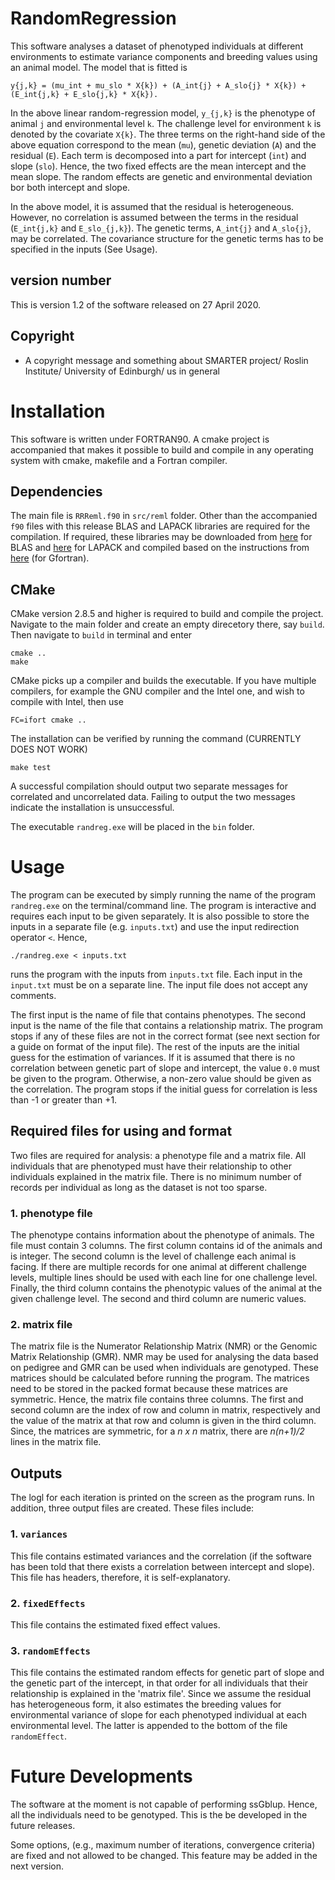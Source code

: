 # RandomRegression
This software analyses a dataset of phenotyped individuals at different environments to estimate variance components and breeding values using an animal model. The model that is fitted is

	y{j,k} = (mu_int + mu_slo * X{k}) + (A_int{j} + A_slo{j} * X{k}) + (E_int{j,k} + E_slo{j,k} * X{k}).
	
In the above linear random-regression model, `y_{j,k}` is the phenotype of animal `j` and environmental level `k`. The challenge level for environment `k` is denoted by the covariate `X{k}`. The three terms on the right-hand side of the above equation correspond to the mean (`mu`), genetic deviation (`A`) and the residual (`E`). Each term is decomposed into a part for intercept (`int`) and slope (`slo`). Hence, the two fixed effects are the mean intercept and the mean slope. The random effects are genetic and environmental deviation bor both intercept and slope.

In the above model, it is assumed that the residual is heterogeneous. However, no correlation is assumed between the terms in the residual (`E_int{j,k}` and `E_slo_{j,k}`). The genetic terms, `A_int{j}` and `A_slo{j}`, may be correlated. The covariance structure for the genetic terms has to be specified in the inputs (See Usage). 

## version number
This is version 1.2 of the software released on 27 April 2020.

## Copyright
* A copyright message and something about SMARTER project/ Roslin Institute/ University of Edinburgh/ us in general

# Installation
This software is written under FORTRAN90. A cmake project is accompanied that makes it possible to build and compile in any operating system with cmake, makefile and a Fortran compiler.

## Dependencies
The main file is `RRReml.f90` in `src/reml` folder. Other than the accompanied `f90` files with this release BLAS and LAPACK libraries are required for the compilation. If required, these libraries may be downloaded from [here](http://www.netlib.org/blas/blas.tgz) for BLAS and [here](http://www.netlib.org/lapack/lapack.tgz) for LAPACK and compiled based on the instructions from [here](https://gcc.gnu.org/wiki/GfortranBuild) (for Gfortran).

## CMake
CMake version 2.8.5 and higher is required to build and compile the project. Navigate to the main folder and create an empty direcetory there, say `build`. Then navigate to `build` in terminal and enter

``` shell
cmake ..
make
```
CMake picks up a compiler and builds the executable. If you have multiple compilers, for example the GNU compiler and the Intel one, and wish to compile with Intel, then use
``` shell
FC=ifort cmake ..
```

The installation can be verified by running the command (CURRENTLY DOES NOT WORK)
``` shell
make test
```
A successful compilation should output two separate messages for correlated and uncorrelated data. Failing to output the two messages indicate the installation is unsuccessful.

The executable `randreg.exe` will be placed in the `bin` folder.

# Usage
The program can be executed by simply running the name of the program `randreg.exe` on the terminal/command line. The program is interactive and requires each input to be given separately. It is also possible to store the inputs in a separate file (e.g. `inputs.txt`) and use the input redirection operator `<`. Hence,

``` shell
./randreg.exe < inputs.txt
```
runs the program with the inputs from `inputs.txt` file. Each input in the `input.txt` must be on a separate line. The input file does not accept any comments.

The first input is the name of file that contains phenotypes. The second input is the name of the file that contains a relationship matrix. The program stops if any of these files are not in the correct format (see next section for a guide on format of the input file). The rest of the inputs are the initial guess for the estimation of variances. If it is assumed that there is no correlation between genetic part of slope and intercept, the value `0.0` must be given to the program. Otherwise, a non-zero value should be given as the correlation. The program stops if the initial guess for correlation is less than -1 or greater than +1.

## Required files for using and format
Two files are required for analysis: a phenotype file and a matrix file. All individuals that are phenotyped must have their relationship to other individuals explained in the matrix file. There is no minimum number of records per individual as long as the dataset is not too sparse. 

### 1. phenotype file
The phenotype contains information about the phenotype of animals. The file must contain 3 columns. The first column contains id of the animals and is integer. The second column is the level of challenge each animal is facing. If there are multiple records for one animal at different challenge levels, multiple lines should be used with each line for one challenge level. Finally, the third column contains the phenotypic values of the animal at the given challenge level. The second and third column are numeric values.

### 2. matrix file
The matrix file is the Numerator Relationship Matrix (NMR) or the Genomic Matrix Relationship (GMR). NMR may be used for analysing the data based on pedigree and GMR can be used when individuals are genotyped. These matrices should be calculated before running the program. The matrices need to be stored in the packed format because these matrices are symmetric. Hence, the matrix file contains three columns. The first and second column are the index of row and column in matrix, respectively and the value of the matrix at that row and column is given in the third column. Since, the matrices are symmetric, for a _n x n_ matrix, there are _n(n+1)/2_ lines in the matrix file.

## Outputs
The logl for each iteration is printed on the screen as the program runs. In addition, three output files are created. These files include:

### 1. `variances`
This file contains estimated variances and the correlation (if the software has been told that there exists a correlation between intercept and slope). This file has headers, therefore, it is self-explanatory.

### 2. `fixedEffects`
This file contains the estimated fixed effect values.

### 3. `randomEffects`
This file contains the estimated random effects for genetic part of slope and the genetic part of the intercept, in that order for all individuals that their relationship is explained in the 'matrix file'. Since we assume the residual has heterogeneous form, it also estimates the breeding values for environmental variance of slope for each phenotyped individual at each environmental level. The latter is appended to the bottom of the file `randomEffect`.

# Future Developments
The software at the moment is not capable of performing ssGblup. Hence, all the individuals need to be genotyped. This is the be developed in the future releases.

Some options, (e.g., maximum number of iterations, convergence criteria) are fixed and not allowed to be changed. This feature may be added in the next version.

